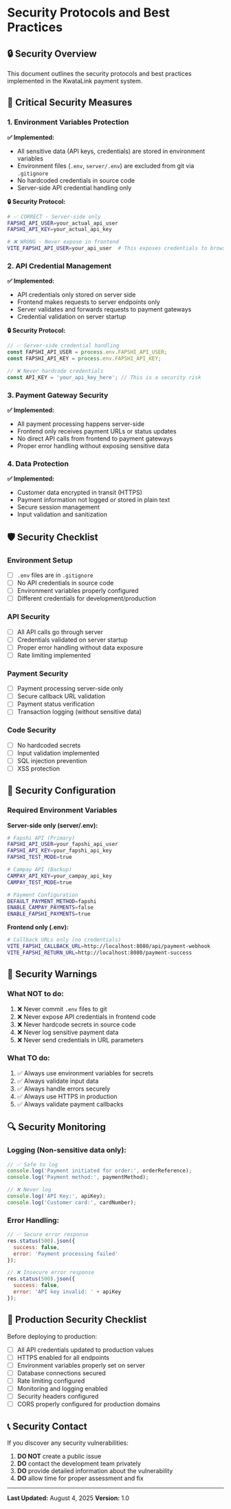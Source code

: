 # Security Protocols and Best Practices

## 🔒 Security Overview

This document outlines the security protocols and best practices implemented in the KwataLink payment system.

## 🚨 Critical Security Measures

### 1. Environment Variables Protection

**✅ Implemented:**
- All sensitive data (API keys, credentials) are stored in environment variables
- Environment files (`.env`, `server/.env`) are excluded from git via `.gitignore`
- No hardcoded credentials in source code
- Server-side API credential handling only

**🔒 Security Protocol:**
```bash
# ✅ CORRECT - Server-side only
FAPSHI_API_USER=your_actual_api_user
FAPSHI_API_KEY=your_actual_api_key

# ❌ WRONG - Never expose in frontend
VITE_FAPSHI_API_USER=your_api_user  # This exposes credentials to browser
```

### 2. API Credential Management

**✅ Implemented:**
- API credentials only stored on server side
- Frontend makes requests to server endpoints only
- Server validates and forwards requests to payment gateways
- Credential validation on server startup

**🔒 Security Protocol:**
```javascript
// ✅ Server-side credential handling
const FAPSHI_API_USER = process.env.FAPSHI_API_USER;
const FAPSHI_API_KEY = process.env.FAPSHI_API_KEY;

// ❌ Never hardcode credentials
const API_KEY = 'your_api_key_here'; // This is a security risk
```

### 3. Payment Gateway Security

**✅ Implemented:**
- All payment processing happens server-side
- Frontend only receives payment URLs or status updates
- No direct API calls from frontend to payment gateways
- Proper error handling without exposing sensitive data

### 4. Data Protection

**✅ Implemented:**
- Customer data encrypted in transit (HTTPS)
- Payment information not logged or stored in plain text
- Secure session management
- Input validation and sanitization

## 🛡️ Security Checklist

### Environment Setup
- [ ] `.env` files are in `.gitignore`
- [ ] No API credentials in source code
- [ ] Environment variables properly configured
- [ ] Different credentials for development/production

### API Security
- [ ] All API calls go through server
- [ ] Credentials validated on server startup
- [ ] Proper error handling without data exposure
- [ ] Rate limiting implemented

### Payment Security
- [ ] Payment processing server-side only
- [ ] Secure callback URL validation
- [ ] Payment status verification
- [ ] Transaction logging (without sensitive data)

### Code Security
- [ ] No hardcoded secrets
- [ ] Input validation implemented
- [ ] SQL injection prevention
- [ ] XSS protection

## 🔧 Security Configuration

### Required Environment Variables

**Server-side only (server/.env):**
```bash
# Fapshi API (Primary)
FAPSHI_API_USER=your_fapshi_api_user
FAPSHI_API_KEY=your_fapshi_api_key
FAPSHI_TEST_MODE=true

# Campay API (Backup)
CAMPAY_API_KEY=your_campay_api_key
CAMPAY_TEST_MODE=true

# Payment Configuration
DEFAULT_PAYMENT_METHOD=fapshi
ENABLE_CAMPAY_PAYMENTS=false
ENABLE_FAPSHI_PAYMENTS=true
```

**Frontend only (.env):**
```bash
# Callback URLs only (no credentials)
VITE_FAPSHI_CALLBACK_URL=http://localhost:8080/api/payment-webhook
VITE_FAPSHI_RETURN_URL=http://localhost:8080/payment-success
```

## 🚨 Security Warnings

### What NOT to do:
1. ❌ Never commit `.env` files to git
2. ❌ Never expose API credentials in frontend code
3. ❌ Never hardcode secrets in source code
4. ❌ Never log sensitive payment data
5. ❌ Never send credentials in URL parameters

### What TO do:
1. ✅ Always use environment variables for secrets
2. ✅ Always validate input data
3. ✅ Always handle errors securely
4. ✅ Always use HTTPS in production
5. ✅ Always validate payment callbacks

## 🔍 Security Monitoring

### Logging (Non-sensitive data only):
```javascript
// ✅ Safe to log
console.log('Payment initiated for order:', orderReference);
console.log('Payment method:', paymentMethod);

// ❌ Never log
console.log('API Key:', apiKey);
console.log('Customer card:', cardNumber);
```

### Error Handling:
```javascript
// ✅ Secure error response
res.status(500).json({
  success: false,
  error: 'Payment processing failed'
});

// ❌ Insecure error response
res.status(500).json({
  success: false,
  error: 'API key invalid: ' + apiKey
});
```

## 🚀 Production Security Checklist

Before deploying to production:

- [ ] All API credentials updated to production values
- [ ] HTTPS enabled for all endpoints
- [ ] Environment variables properly set on server
- [ ] Database connections secured
- [ ] Rate limiting configured
- [ ] Monitoring and logging enabled
- [ ] Security headers configured
- [ ] CORS properly configured for production domains

## 📞 Security Contact

If you discover any security vulnerabilities:

1. **DO NOT** create a public issue
2. **DO** contact the development team privately
3. **DO** provide detailed information about the vulnerability
4. **DO** allow time for proper assessment and fix

---

**Last Updated:** August 4, 2025
**Version:** 1.0 
